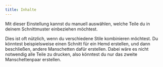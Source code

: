 ```yaml
---
title: Inhalte
---
```


Mit dieser Einstellung kannst du manuell auswählen, welche Teile du in deinem Schnittmuster einbeziehen möchtest.

Dies ist oft nützlich, wenn du verschiedene Stile kombinieren möchtest. Du könntest beispielsweise einen Schnitt für ein Hemd erstellen, und dann beschließen, andere Manschetten dafür erstellen. Dabei wäre es nicht notwendig alle Teile zu drucken, also könntest du nur das zweite Manschettenpaar erstellen.
